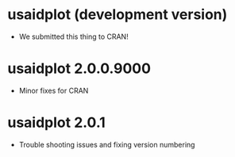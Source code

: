 # usaidplot (development version)

* We submitted this thing to CRAN!

# usaidplot 2.0.0.9000

* Minor fixes for CRAN


# usaidplot 2.0.1

* Trouble shooting issues and fixing version numbering
